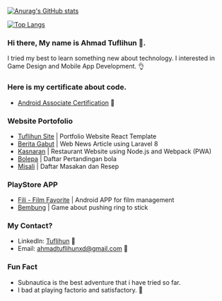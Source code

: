[![Anurag's GitHub stats](https://github-readme-stats.vercel.app/api?username=leguna&hide=stars&count_private=true&show_icons=true&theme=dracula)](https://github.com/leguna/)  

[![Top Langs](https://github-readme-stats.vercel.app/api/top-langs/?username=leguna&layout=compact&theme=dracula)](https://github.com/anuraghazra/github-readme-stats)

### Hi there, My name is Ahmad Tuflihun 👋. 
I tried my best to learn something new about technology.
I interested in Game Design and Mobile App Development. 👌

### Here is my certificate about code.
- [Android Associate Certification](https://www.credential.net/d77f0148-91ff-4b82-a43f-2aceb1f43580) 📱

### Website Portofolio
- [Tuflihun Site](https://tuflihun.website) | Portfolio Website React Template
- [Berita Gabut](http://berita-gabut.tuflihun.website) | Web News Article using Laravel 8
- [Kasnaran](https://kasnaran.tuflihun.website) | Restaurant Website using Node.js and Webpack (PWA)
- [Bolepa](https://bolepa.tuflihun.website) | Daftar Pertandingan bola
- [Misali](https://misali.tuflihun.website) | Daftar Masakan dan Resep

### PlayStore APP
- [Fili - Film Favorite](https://play.google.com/store/apps/details?id=com.arksana.fili) | Android APP for film management
- [Bembung](https://play.google.com/store/apps/details?id=com.arksana.bembung) | Game about pushing ring to stick

### My Contact?
- LinkedIn: [Tuflihun](https://www.linkedin.com/in/tuflihun/) 🏢
- Email: ahmadtuflihunxd@gmail.com 📧

### Fun Fact
- Subnautica is the best adventure that i have tried so far.
- I bad at playing factorio and satisfactory. 🤢

<!--
**Leguna/leguna** is a ✨ _special_ ✨ repository because its `README.md` (this file) appears on your GitHub profile.

Here are some ideas to get you started:

- 🔭 I’m currently working on ...
- 🌱 I’m currently learning ...
- 👯 I’m looking to collaborate on ...
- 🤔 I’m looking for help with ...
- 💬 Ask me about ...
- 📫 How to reach me: ...
- 😄 Pronouns: ...
- ⚡ Fun fact: ...
-->
